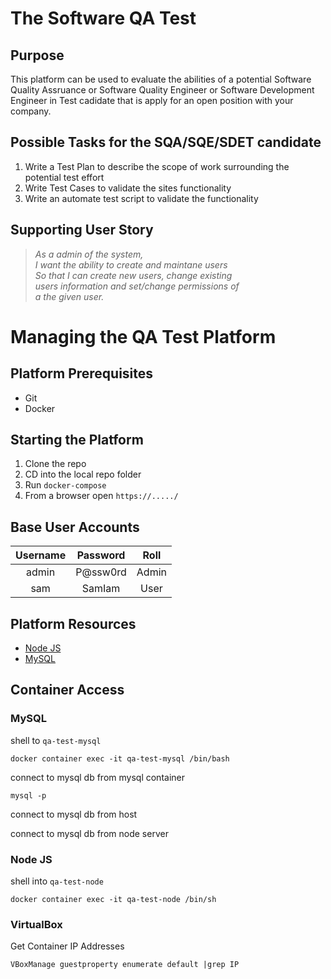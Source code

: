 # The Software QA Test

## Purpose
This platform can be used to evaluate the abilities of a potential Software Quality Assruance or Software Quality Engineer or Software Development Engineer in Test cadidate that is apply for an open position with your company.

## Possible Tasks for the SQA/SQE/SDET candidate
1. Write a Test Plan to describe the scope of work surrounding the potential test effort
2. Write Test Cases to validate the sites functionality
3. Write an automate test script to validate the functionality

## Supporting User Story
> *As a admin of the system,  
> I want the ability to create and maintane users  
> So that I can create new users, change existing  
> users information and set/change permissions of  
> a the given user.*

# Managing the QA Test Platform
## Platform Prerequisites
* Git
* Docker

## Starting the Platform
1. Clone the repo
2. CD into the local repo folder
3. Run `docker-compose`
4. From a browser open `https://...../`

## Base User Accounts
| Username | Password | Roll |
|:------:|:-----:|:---:|
| admin | P@ssw0rd | Admin |
| sam | SamIam | User |

## Platform Resources
* [Node JS](https://hub.docker.com/_/node)
* [MySQL](https://hub.docker.com/_/mysql)

## Container Access

### MySQL
shell to `qa-test-mysql`

    docker container exec -it qa-test-mysql /bin/bash

connect to mysql db from mysql container

    mysql -p 

connect to mysql db from host

connect to mysql db from node server

### Node JS
shell into `qa-test-node`

    docker container exec -it qa-test-node /bin/sh


### VirtualBox
Get Container IP Addresses

    VBoxManage guestproperty enumerate default |grep IP

